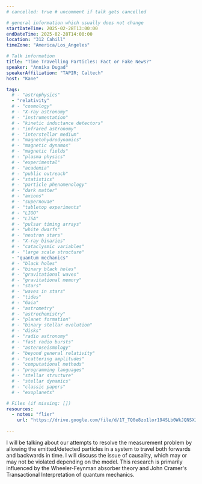 ```yaml
---
# cancelled: true # uncomment if talk gets cancelled

# general information which usually does not change
startDateTime: 2025-02-28T13:00:00
endDateTime: 2025-02-28T14:00:00
location: "312 Cahill"
timeZone: "America/Los_Angeles"

# Talk information
title: "Time Travelling Particles: Fact or Fake News?"
speaker: "Annika Dugad"
speakerAffiliation: "TAPIR; Caltech"
host: "Kane"

tags:
  # - "astrophysics"
  - "relativity"
  # - "cosmology"
  # - "X-ray astronomy"
  # - "instrumentation"
  # - "kinetic inductance detectors"
  # - "infrared astronomy"
  # - "interstellar medium"
  # - "magnetohydrodynamics"
  # - "magnetic dynamos"
  # - "magnetic fields"
  # - "plasma physics"
  # - "experimental"
  # - "academia"
  # - "public outreach"
  # - "statistics"
  # - "particle phenomenology"
  # - "dark matter"
  # - "axions"
  # - "supernovae"
  # - "tabletop experiments"
  # - "LIGO"
  # - "LISA"
  # - "pulsar timing arrays"
  # - "white dwarfs"
  # - "neutron stars"
  # - "X-ray binaries"
  # - "cataclysmic variables"
  # - "large scale structure"
  - "quantum mechanics"
  # - "black holes"
  # - "binary black holes"
  # - "gravitational waves"
  # - "gravitational memory"
  # - "stars"
  # - "waves in stars"
  # - "tides"
  # - "Gaia"
  # - "astrometry"
  # - "astrochemistry"
  # - "planet formation"
  # - "binary stellar evolution"
  # - "disks"
  # - "radio astronomy"
  # - "fast radio bursts"
  # - "asteroseismology"
  # - "beyond general relativity"
  # - "scattering amplitudes"
  # - "computational methods"
  # - "programming languages"
  # - "stellar structure"
  # - "stellar dynamics"
  # - "classic papers"
  # - "exoplanets"

# Files (if missing: [])
resources:
  - notes: "flier"
    url: "https://drive.google.com/file/d/1T_TQ0e8zo1lor194SLb0WkJQNSXJgx4O/view?usp=drive_link"

---
```


I will be talking about our attempts to resolve the measurement problem by allowing the emitted/detected particles in a system to travel both forwards and backwards in time.
I will discuss the issue of causality, which may or may not be violated depending on the model.
This research is primarily influenced by the Wheeler-Feynman absorber theory and John Cramer's Transactional Interpretation of quantum mechanics.
